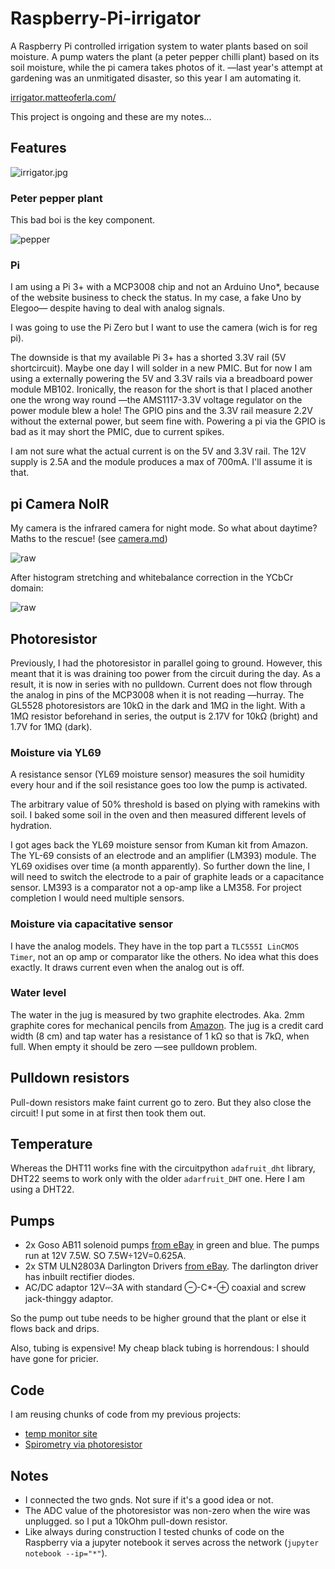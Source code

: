 # Raspberry-Pi-irrigator
A Raspberry Pi controlled irrigation system to water plants based on soil moisture.
A pump waters the plant (a peter pepper chilli plant) based on its soil moisture, while the pi camera takes photos of it. 
—last year's attempt at gardening was an unmitigated disaster, so this year I am automating it.

[irrigator.matteoferla.com/](http://irrigator.matteoferla.com/)

This project is ongoing and these are my notes...

## Features

![irrigator.jpg](irrigator.jpg)

### Peter pepper plant

This bad boi is the key component.

![pepper](images/pepper.jpg)


### Pi

I am using a Pi 3+ with a MCP3008 chip and not an Arduino Uno*, because of the website business to check the status.
In my case, a fake Uno by Elegoo— despite having to deal with analog signals. 

I was going to use the Pi Zero but I want to use the camera (wich is for reg pi).

The downside is that my available Pi 3+ has a shorted 3.3V rail (5V shortcircuit).
Maybe one day I will solder in a new PMIC. But for now I am using a externally powering the 5V and 3.3V rails via a breadboard power module MB102.
Ironically, the reason for the short is that I placed another one the wrong way round —the AMS1117-3.3V voltage regulator on the power module blew a hole!
The GPIO pins and the 3.3V rail measure 2.2V without the external power, but seem fine with.
Powering a pi via the GPIO is bad as it may short the PMIC, due to current spikes.

I am not sure what the actual current is on the 5V and 3.3V rail.
The 12V supply is 2.5A and the module produces a max of 700mA. I'll assume it is that.

## pi Camera NoIR

My camera is the infrared camera for night mode.
So what about daytime? Maths to the rescue! (see [camera.md](camera.md))


![raw](images/raw.png)

After histogram stretching and whitebalance correction in the YCbCr domain:

![raw](images/eq_wb.png)

## Photoresistor

Previously, I had the photoresistor in parallel going to ground.
However, this meant that it is was draining too power from the circuit during the day.
As a result, it is now in series with no pulldown.
Current does not flow through the analog in pins of the MCP3008 when it is not reading —hurray.
The GL5528 photoresistors are 10k&Omega; in the dark and 1M&Omega; in the light.
With a 1M&Omega; resistor beforehand in series, 
the output is 2.17V for 10k&Omega; (bright) and 1.7V for 1M&Omega; (dark).

### Moisture via YL69
A resistance sensor (YL69 moisture sensor) measures the soil humidity every hour and if the soil resistance goes too low the pump is activated.

The arbitrary value of 50% threshold is based on plying with ramekins with soil. I baked some soil in the oven and then measured different levels of hydration.

I got ages back the YL69 moisture sensor from Kuman kit from Amazon. The YL-69 consists of an electrode and an amplifier (LM393) module. The YL69 oxidises over time (a month apparently).
So further down the line, I will need to switch the electrode to a pair of graphite leads or a capacitance sensor. LM393 is a comparator not a op-amp like a LM358. For project completion I would need multiple sensors.

### Moisture via capacitative sensor

I have the analog models. They have in the top part a `TLC555I LinCMOS Timer`, not an op amp or comparator like the others.
No idea what this does exactly.
It draws current even when the analog out is off.

### Water level

The water in the jug is measured by two graphite electrodes. Aka. 2mm graphite cores for mechanical pencils from [Amazon](https://www.amazon.co.uk/gp/product/B0051OCJZ4/).
The jug is a credit card width (8 cm) and tap water has a resistance of 1 k&Omega; so that is 7k&Omega;, when full.
When empty it should be zero —see pulldown problem.

## Pulldown resistors
Pull-down resistors make faint current go to zero. But they also close the circuit!
I put some in at first then took them out.

## Temperature

Whereas the DHT11 works fine with the circuitpython `adafruit_dht` library, DHT22 seems to work only with the older `adarfruit_DHT` one.
Here I am using a DHT22.


## Pumps

* 2x Goso AB11 solenoid pumps [from eBay](https://www.ebay.co.uk/itm/12V-Dosing-Pump-Peristaltic-Head-For-Aquarium-Lab-Analytical-Water-Arduino-DIY/202050095537) in green and blue. The pumps run at 12V 7.5W. SO 7.5W÷12V=0.625A.
* 2x STM ULN2803A Darlington Drivers [from eBay](https://www.ebay.co.uk/itm/ULN2803A-Darlington-Driver-TRANSISTOR-ARRAY-8-NPN-x-2-pcs/222622920820). The darlington driver has inbuilt rectifier diodes. 
* AC/DC adaptor 12V⎓3A with standard ⊖-C*-⊕ coaxial and screw jack-thinggy adaptor.

So the pump out tube needs to be higher ground that the plant or else it flows back and drips.

Also, tubing is expensive! My cheap black tubing is horrendous: I should have gone for pricier.
 
## Code

I am reusing chunks of code from my previous projects:

* [temp monitor site](https://github.com/matteoferla/Temperature-moniting-website-via-Rasberry-Pi)
* [Spirometry via photoresistor](https://github.com/matteoferla/Spirometry_via_photoresistor)

## Notes

* I connected the two gnds. Not sure if it's a good idea or not.
* The ADC value of the photoresistor was non-zero when the wire was unplugged. so I put a 10kOhm pull-down resistor.
* Like always during construction I tested chunks of code on the Raspberry via a jupyter notebook it serves across the network (`jupyter notebook --ip="*"`). 

